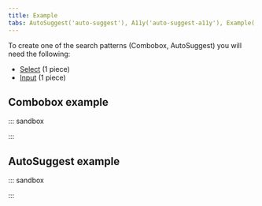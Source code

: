```yaml
---
title: Example
tabs: AutoSuggest('auto-suggest'), A11y('auto-suggest-a11y'), Example('auto-suggest-code')
---
```


To create one of the search patterns (Combobox, AutoSuggest) you will need the following:

- [Select](/components/select/) (1 piece)
- [Input](/components/input/) (1 piece)

## Combobox example

::: sandbox

<script lang="tsx">
import React from 'react';
import Select from '@semcore/ui/select';
import Input from '@semcore/ui/input';
import { Text } from '@semcore/ui/typography';
import { Box } from '@semcore/ui/flex-box';

const options = Array(12)
  .fill(0)
  .map((_, i) => ({
    value: `${i}:00`.padStart(5, '0'),
    title: `${i}:00`.padStart(5, '0'),
  }));

const Demo = () => {
  const [value, setValue] = React.useState('');

  return (
    <>
      <Text tag='label' size={200} htmlFor='release-time-picker'>
        Select release time
      </Text>
      <Box mt={2}>
        <Select id='release-time-picker' interaction='focus' onChange={setValue} value={value}>
          <Select.Trigger tag={Input}>
            {() => <Input.Value value={value} onChange={setValue} />}
          </Select.Trigger>
          <Select.Menu>
            {options.map((option) => (
              <Select.Option value={option.value} key={option.value}>
                {option.title}
              </Select.Option>
            ))}
          </Select.Menu>
        </Select>
      </Box>
    </>
  );
};


</script>

:::

## AutoSuggest example

::: sandbox

<script lang="tsx">
import React from 'react';
import Select from '@semcore/ui/select';
import Input from '@semcore/ui/input';
import { Text } from '@semcore/ui/typography';
import { Box } from '@semcore/ui/flex-box';

const Highlight = ({ highlight, children }) => {
  let html = children.toLowerCase();
  if (highlight) {
    const re = new RegExp(highlight.toLowerCase(), 'g');
    html = html.replace(re, `<span style="font-weight: bold; padding: 2px 0">${highlight}</span>`);
  }
  // rome-ignore lint/security/noDangerouslySetInnerHtml: <explanation>
  return <span dangerouslySetInnerHTML={{ __html: html }} />;
};

const debounce = (func, timeout) => {
  let timer;
  return (...args) => {
    clearTimeout(timer);
    timer = setTimeout(() => {
      func(...args);
    }, timeout);
  };
};

const fetchData = async (query) => {
  if (!query) return [];
  const response = await fetch(`https://suggestions.semrush.com/?type=domain&q=${query}`);
  if (response.ok) {
    const data = await response.json();
    if (data.results.length === 0) return [];
    return data.results.map((item) => item.value).map((value) => ({ value, title: value }));
  } else {
    const error = await response.json();
    console.error(error);
  }
};

const Demo = () => {
  const [query, setQuery] = React.useState('');
  const [suggestions, setSuggestions] = React.useState([]);
  const loadSuggestions = React.useCallback(
    debounce((query) => fetchData(query).then((suggestions) => setSuggestions(suggestions)), 300),
    [],
  );
  React.useEffect(() => {
    loadSuggestions(query);
  }, [query]);

  return (
    <>
      <Text tag='label' size={200} htmlFor='website-autosuggest'>
        Your website
      </Text>
      <Box mt={2}>
        <Select id='website-autosuggest' interaction='focus' onChange={setQuery} value={query}>
          <Select.Trigger tag={Input}>
            {() => (
              <Input.Value
                value={query}
                role='combobox'
                placeholder='Type domain or URL'
                onChange={setQuery}
              />
            )}
          </Select.Trigger>
          {suggestions.length > 0 && (
            <Select.Menu>
              {suggestions.map((option) => (
                <Select.Option value={option.value} key={option.value}>
                  <Highlight highlight={query}>{option.title}</Highlight>
                </Select.Option>
              ))}
            </Select.Menu>
          )}
        </Select>
      </Box>
    </>
  );
};

</script>

:::
